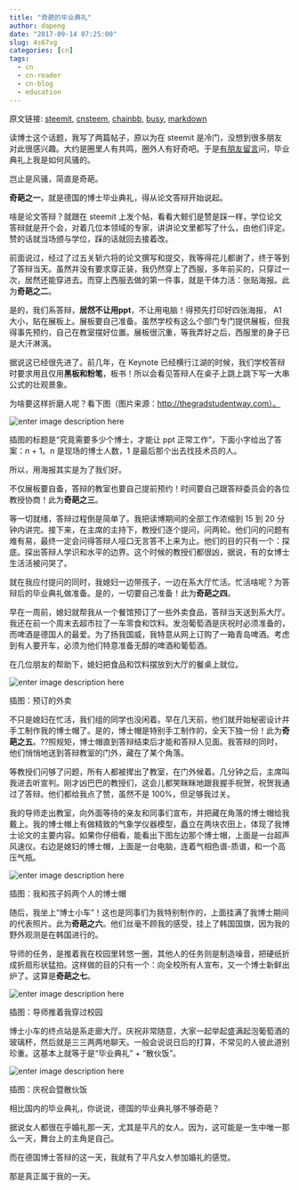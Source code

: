 ```yaml
---
title: "奇葩的毕业典礼"
author: dapeng
date: "2017-09-14 07:25:00"
slug: 4s67vg
categories: [cn]
tags: 
  - cn
  - cn-reader
  - cn-blog
  - education
---
```


原文链接: [steemit](https://steemit.com/cn/@dapeng/4s67vg), [cnsteem](https://cnsteem.com/cn/@dapeng/4s67vg), [chainbb](https://chainbb.com/cn/@dapeng/4s67vg), [busy](https://busy.org/cn/@dapeng/4s67vg), [markdown](https://raw.githubusercontent.com/pzhaonet/steem_mirror/master/content/post/4s67vg.md)

读博士这个话题，我写了两篇帖子，原以为在 steemit 是冷门，没想到很多朋友对此很感兴趣。大约是圈里人有共鸣，圈外人有好奇吧。于是[有朋友留言](https://steemit.com/cn/@dapeng/35p5cn#@stacee/re-dapeng-35p5cn-20170913t024528522z)问，毕业典礼上我是如何风骚的。


岂止是风骚，简直是奇葩。


**奇葩之一**，就是德国的博士毕业典礼，得从论文答辩开始说起。


啥是论文答辩？就跟在 steemit 上发个帖，看看大鲸们是赞是踩一样，学位论文答辩就是开个会，对着几位本领域的专家，讲讲论文里都写了什么，由他们评定。赞的话就当场颁与学位，踩的话就回去接着改。


前面说过，经过了过五关斩六将的论文撰写和提交，我等得花儿都谢了，终于等到了答辩当天。虽然并没有要求穿正装，我仍然穿上了西服，多年前买的，只穿过一次，居然还能穿进去。而穿上西服去做的第一件事，就是干体力活：张贴海报。此为**奇葩之二**。


是的，我们系答辩，**居然不让用ppt**，不让用电脑！得预先打印好四张海报， A1 大小，贴在展板上。展板要自己准备。虽然学校有这么个部门专门提供展板，但我得事先预约，自己在教室摆好位置。展板很沉重，等我弄好之后，西服里的身子已是大汗淋漓。


据说这已经很先进了。前几年，在 Keynote 已经横行江湖的时候，我们学校答辩时要求用且仅用**黑板和粉笔**，板书！所以会看见答辩人在桌子上跳上跳下写一大串公式的壮观景象。


为啥要这样折磨人呢？看下图（图片来源：http://thegradstudentway.com）。


![enter image description here](http://thegradstudentway.com/blog/wp-content/uploads/2013/08/powerpoint-slides.gif)


插图的标题是“究竟需要多少个博士，才能让 ppt 正常工作”，下面小字给出了答案：*n* + 1。*n* 是现场的博士人数，1 是最后那个出去找技术员的人。


所以，用海报其实是为了我们好。


不仅展板要自备，答辩的教室也要自己提前预约！时间要自己跟答辩委员会的各位教授协商！此为**奇葩之三**。


等一切就绪，答辩过程倒是简单了。我把读博期间的全部工作浓缩到 15 到 20 分钟内讲完。接下来，在主席的主持下，教授们逐个提问，问两轮。他们问的问题有难有易，最终一定会问得答辩人哑口无言答不上来为止。他们的目的只有一个：探底。探出答辩人学识和水平的边界。这个时候的教授们都很凶，据说，有的女博士生活活被问哭了。


就在我应付提问的同时，我媳妇一边带孩子，一边在系大厅忙活。忙活啥呢？为答辩后的毕业典礼做准备。是的，一切要自己准备！此为**奇葩之四**。


早在一周前，媳妇就帮我从一个餐馆预订了一些外卖食品，答辩当天送到系大厅。我还在前一个周末去超市拉了一车零食和饮料。发泡葡萄酒是庆祝时必须准备的，而啤酒是德国人的最爱。为了扬我国威，我特意从网上订购了一箱青岛啤酒。考虑到有人要开车，必须为他们特意准备无醇的啤酒和葡萄酒。


在几位朋友的帮助下，媳妇把食品和饮料摆放到大厅的餐桌上就位。


![enter image description here](https://gwkpxq.bn1.livefilestore.com/y2pUIP3-f96Hp2SSNuXOAyLOAZqhoIVhRmInw0xyc7t1bdo_AFdq-Zn16kDb8OYuJrZefN7ocP94pL6celQ3SIUVUIN3y_K_XvjyX6u_e-jgI4/2014-08-28_defense_2.jpg)

插图：预订的外卖


不只是媳妇在忙活，我们组的同学也没闲着。早在几天前，他们就开始秘密设计并手工制作我的博士帽了。是的，博士帽是特别手工制作的，全天下独一份！此为**奇葩之五**。??照规矩，博士帽直到答辩结束后才能和答辩人见面。我答辩的同时，他们悄悄地送到答辩教室的门外，藏在了某个角落。


等教授们问够了问题，所有人都被撵出了教室，在门外候着。几分钟之后，主席叫我进去听宣判。刚才凶巴巴的教授们，这会儿都笑眯眯地跟我握手祝贺，祝贺我通过了答辩。他们都给我点了赞，虽然不是 100%，但足够我过关。


我的导师走出教室，向外面等待的亲友和同事们宣布，并把藏在角落的博士帽给我戴上。我的博士帽上有做精致的气象学仪器模型，矗立在两块农田上，体现了我博士论文的主要内容。如果你仔细看，能看出下图左边那个博士帽，上面是一台超声风速仪。右边是媳妇的博士帽，上面是一台电脑，连着气相色谱-质谱，和一个高压气瓶。


![enter image description here](https://gwkpxq.bn1.livefilestore.com/y2pswfOQzzgmsln4wxwOPgKurWwTet5INF-AYRi2xT4wQCWmNRdBgtfC3OCImvUcDAjAq6i1hfO4pm2RQbqlzQGBDgq7JmNpzFoKiEYLzzXA5o/2014-08-28_defense_5.jpg)


插图：我和孩子妈两个人的博士帽


随后，我坐上“博士小车”！这也是同事们为我特别制作的，上面挂满了我博士期间的代表照片。此为**奇葩之六**。他们丝毫不顾我的感受，挂上了韩国国旗，因为我的野外观测是在韩国进行的。


导师的任务，是推着我在校园里转悠一圈，其他人的任务则是制造噪音，把硬纸折成折扇形状猛拍。这样做的目的只有一个：向全校所有人宣布，又一个博士新鲜出炉了。这算是**奇葩之七**。


![enter image description here](https://gwkpxq.bn1.livefilestore.com/y2p4QtPx8q4s-VlOlHqOhELj9wWmj-V9Sf8zZRfTdHj6U6qfMvsPYSmpbsAjDjyEAiAQVIPk8uu3KGkowLrtnzQRuP_2paKcqxU-vOO7frUoso/2014-08-28_defense_4.jpg)

插图：导师推着我穿过校园


博士小车的终点站是系走廊大厅。庆祝非常随意，大家一起举起盛满起泡葡萄酒的玻璃杯，然后就是三三两两地聊天。一般会说说日后的打算，不常见的人彼此道别珍重。这基本上就等于是“毕业典礼” + “散伙饭”。


![enter image description here](https://gwkpxq.bn1.livefilestore.com/y2pXf5x80Bik1TIGrolu-rrvUwx_LDhaKNZeax2H3-2vjQnMwLI5BEnn1r6Kk2-pTjEqHyW-3qgKWRTFVHBSFE1cmqF3Fq8MmMcW1aMhmGW_jQ/2014-08-28_defense_3.jpg)

插图：庆祝会暨散伙饭


相比国内的毕业典礼，你说说，德国的毕业典礼够不够奇葩？


据说女人都很在乎婚礼那一天，尤其是平凡的女人。因为，这可能是一生中唯一那么一天，舞台上的主角是自己。


而在德国博士答辩的这一天，我就有了平凡女人参加婚礼的感觉。


那是真正属于我的一天。
